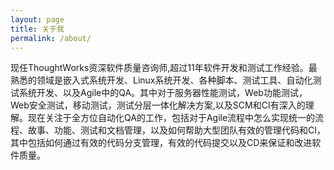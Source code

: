 ```yaml
---
layout: page
title: 关于我
permalink: /about/
---
```

现任ThoughtWorks资深软件质量咨询师,超过11年软件开发和测试工作经验。最熟悉的领域是嵌入式系统开发、Linux系统开发、各种脚本、测试工具、自动化测试系统开发、以及Agile中的QA。其中对于服务器性能测试，Web功能测试，Web安全测试，移动测试，测试分层一体化解决方案,以及SCM和CI有深入的理解。现在关注于全方位自动化QA的工作，包括对于Agile流程中怎么实现统一的流程、故事、功能、测试和文档管理，以及如何帮助大型团队有效的管理代码和CI，其中包括如何通过有效的代码分支管理，有效的代码提交以及CD来保证和改进软件质量。
